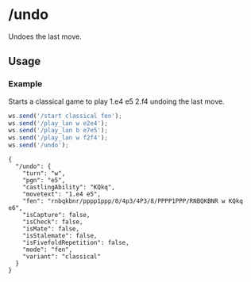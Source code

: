 # /undo

Undoes the last move.

## Usage

### Example

Starts a classical game to play 1.e4 e5 2.f4 undoing the last move.

```js
ws.send('/start classical fen');
ws.send('/play_lan w e2e4');
ws.send('/play_lan b e7e5');
ws.send('/play_lan w f2f4');
ws.send('/undo');
```

```text
{
  "/undo": {
    "turn": "w",
    "pgn": "e5",
    "castlingAbility": "KQkq",
    "movetext": "1.e4 e5",
    "fen": "rnbqkbnr/pppp1ppp/8/4p3/4P3/8/PPPP1PPP/RNBQKBNR w KQkq e6",
    "isCapture": false,
    "isCheck": false,
    "isMate": false,
    "isStalemate": false,
    "isFivefoldRepetition": false,
    "mode": "fen",
    "variant": "classical"
  }
}
```
